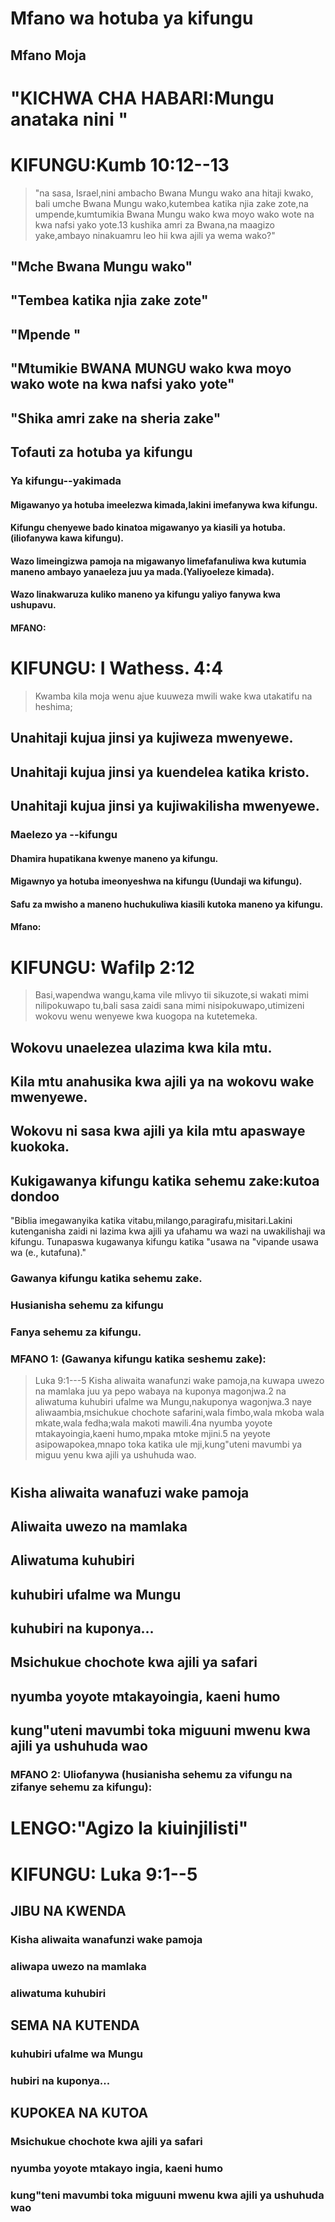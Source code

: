 # Mfano wa hotuba ya kifungu

## Mfano Moja

# \"KICHWA CHA HABARI:Mungu anataka nini \"

# KIFUNGU:Kumb 10:12--13

> \"na sasa, Israel,nini ambacho Bwana Mungu wako ana hitaji kwako, bali
> umche Bwana Mungu wako,kutembea katika njia zake zote,na
> umpende,kumtumikia Bwana Mungu wako kwa moyo wako wote na kwa nafsi
> yako yote.13 kushika amri za Bwana,na maagizo yake,ambayo ninakuamru
> leo hii kwa ajili ya wema wako?\"

## \"Mche Bwana Mungu wako\"

## \"Tembea katika njia zake zote\"

## \"Mpende \"

## \"Mtumikie BWANA MUNGU wako kwa moyo wako wote na kwa nafsi yako yote\"

## \"Shika amri zake na sheria zake\"

## Tofauti za hotuba ya kifungu

### Ya kifungu--yakimada

#### Migawanyo ya hotuba imeelezwa kimada,lakini imefanywa kwa kifungu.

#### Kifungu chenyewe bado kinatoa migawanyo ya kiasili ya hotuba.(iliofanywa kawa kifungu).

#### Wazo limeingizwa pamoja na migawanyo limefafanuliwa kwa kutumia maneno ambayo yanaeleza juu ya mada.(Yaliyoeleze kimada).

#### Wazo linakwaruza kuliko maneno ya kifungu yaliyo fanywa kwa ushupavu.

#### MFANO:

# KIFUNGU: I Wathess. 4:4

> Kwamba kila moja wenu ajue kuuweza mwili wake kwa utakatifu na
> heshima;

## Unahitaji kujua jinsi ya kujiweza mwenyewe.

## Unahitaji kujua jinsi ya kuendelea katika kristo.

## Unahitaji kujua jinsi ya kujiwakilisha mwenyewe.

### Maelezo ya --kifungu

#### Dhamira hupatikana kwenye maneno ya kifungu.

#### Migawnyo ya hotuba imeonyeshwa na kifungu (Uundaji wa kifungu).

#### Safu za mwisho a maneno huchukuliwa kiasili kutoka maneno ya kifungu.

#### Mfano:

# KIFUNGU: Wafilp 2:12

> Basi,wapendwa wangu,kama vile mlivyo tii sikuzote,si wakati mimi
> nilipokuwapo tu,bali sasa zaidi sana mimi nisipokuwapo,utimizeni
> wokovu wenu wenyewe kwa kuogopa na kutetemeka.

## Wokovu unaelezea ulazima kwa kila mtu.

## Kila mtu anahusika kwa ajili ya na wokovu wake mwenyewe.

## Wokovu ni sasa kwa ajili ya kila mtu apaswaye kuokoka.

## Kukigawanya kifungu katika sehemu zake:kutoa dondoo

\"Biblia imegawanyika katika vitabu,milango,paragirafu,misitari.Lakini
kutenganisha zaidi ni lazima kwa ajili ya ufahamu wa wazi na
uwakilishaji wa kifungu. Tunapaswa kugawanya kifungu katika \"usawa na
\"vipande usawa wa (e., kutafuna).\"

### Gawanya kifungu katika sehemu zake.

### Husianisha sehemu za kifungu

### Fanya sehemu za kifungu.

### MFANO 1: (Gawanya kifungu katika seshemu zake):

> Luka 9:1---5 Kisha aliwaita wanafunzi wake pamoja,na kuwapa uwezo na
> mamlaka juu ya pepo wabaya na kuponya magonjwa.2 na aliwatuma kuhubiri
> ufalme wa Mungu,nakuponya wagonjwa.3 naye aliwaambia,msichukue
> chochote safarini,wala fimbo,wala mkoba wala mkate,wala fedha;wala
> makoti mawili.4na nyumba yoyote mtakayoingia,kaeni humo,mpaka mtoke
> mjini.5 na yeyote asipowapokea,mnapo toka katika ule mji,kung\"uteni
> mavumbi ya miguu yenu kwa ajili ya ushuhuda wao.

# 

## Kisha aliwaita wanafuzi wake pamoja

## Aliwaita uwezo na mamlaka

## Aliwatuma kuhubiri

## kuhubiri ufalme wa Mungu

## kuhubiri na kuponya...

## Msichukue chochote kwa ajili ya safari

## nyumba yoyote mtakayoingia, kaeni humo

## kung\"uteni mavumbi toka miguuni mwenu kwa ajili ya ushuhuda wao

### MFANO 2: Uliofanywa (husianisha sehemu za vifungu na zifanye sehemu za kifungu):

# LENGO:\"Agizo la kiuinjilisti\"

# KIFUNGU: Luka 9:1--5

## JIBU NA KWENDA

### Kisha aliwaita wanafunzi wake pamoja

### aliwapa uwezo na mamlaka

### aliwatuma kuhubiri

## SEMA NA KUTENDA

### kuhubiri ufalme wa Mungu

### hubiri na kuponya...

## KUPOKEA NA KUTOA

### Msichukue chochote kwa ajili ya safari

### nyumba yoyote mtakayo ingia, kaeni humo

### kung\"teni mavumbi toka miguuni mwenu kwa ajili ya ushuhuda wao

